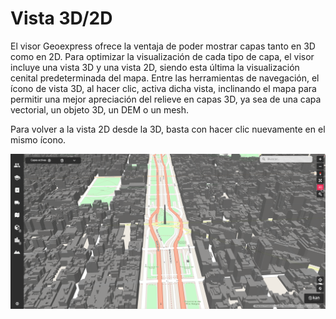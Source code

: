 # Vista 3D/2D

El visor Geoexpress ofrece la ventaja de poder mostrar capas tanto en 3D como en 2D. Para optimizar la visualización de cada tipo de capa, el visor incluye una vista 3D y una vista 2D, siendo esta última la visualización cenital predeterminada del mapa. Entre las herramientas de navegación, el ícono de vista 3D, al hacer clic, activa dicha vista, inclinando el mapa para permitir una mejor apreciación del relieve en capas 3D, ya sea de una capa vectorial, un objeto 3D, un DEM o un mesh.

Para volver a la vista 2D desde la 3D, basta con hacer clic nuevamente en el mismo ícono.

![](../images/3d-2d.png)
